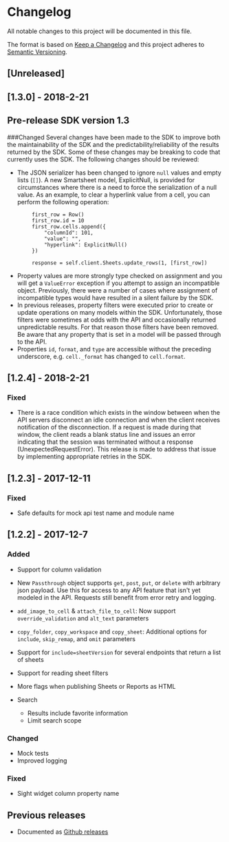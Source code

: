 # Changelog
All notable changes to this project will be documented in this file.

The format is based on [Keep a Changelog](http://keepachangelog.com/en/1.0.0/)
and this project adheres to [Semantic Versioning](http://semver.org/spec/v2.0.0.html).

## [Unreleased]

## [1.3.0] - 2018-2-21

## Pre-release SDK version 1.3

###Changed 
Several changes have been made to the SDK to improve both the maintainability of the SDK and the predictability/reliability of the results returned by the SDK. Some of these changes may be breaking to code that currently uses the SDK. The following changes should be reviewed:
* The JSON serializer has been changed to ignore `null` values and empty lists (`[]`). A new Smartsheet model, ExplicitNull, is provided for circumstances where there is a need to force the serialization of a null value. As an example, to clear a hyperlink value from a cell, you can perform the following operation:
```
        first_row = Row()
        first_row.id = 10
        first_row.cells.append({
            "columnId": 101,
            "value": "",
            "hyperlink": ExplicitNull()
        })

        response = self.client.Sheets.update_rows(1, [first_row])
```
* Property values are more strongly type checked on assignment and you will get a `ValueError` exception if you attempt to assign an incompatible object. Previously, there were a number of cases where assignment of incompatible types would have resulted in a silent failure by the SDK.
* In previous releases, property filters were executed prior to create or update operations on many models within the SDK. Unfortunately, those filters were sometimes at odds with the API and occasionally returned unpredictable results. For that reason those filters have been removed. Be aware that any property that is set in a model will be passed through to the API.
* Properties `id`, `format`, and `type` are accessible without the preceding underscore, e.g. `cell._format` has changed to `cell.format`. 

## [1.2.4] - 2018-2-21

### Fixed

- There is a race condition which exists in the window between when the API servers disconnect an idle connection and when the client receives notification 
of the disconnection. If a request is made during that window, the client reads a blank status line and issues an error indicating that the session was 
terminated without a response (UnexpectedRequestError). This release is made to address that issue by implementing appropriate retries in the SDK.
 
## [1.2.3] - 2017-12-11

### Fixed

- Safe defaults for mock api test name and module name
## [1.2.2] - 2017-12-7
### Added
- Support for column validation
- New `Passthrough` object supports `get`, `post`, `put`, or `delete` with arbitrary json payload. Use this for access to any API feature that isn't yet modeled in the API. Requests still benefit from error retry and logging.

- `add_image_to_cell` & `attach_file_to_cell`: Now support `override_validation` and `alt_text` parameters
- `copy_folder`, `copy_workspace` and `copy_sheet`: Additional options for `include`, `skip_remap`, and `omit` parameters
- Support for `include=sheetVersion` for several endpoints that return a list of sheets
- Support for reading sheet filters
- More flags when publishing Sheets or Reports as HTML
- Search
  - Results include favorite information
  - Limit search scope

### Changed
- Mock tests
- Improved logging

### Fixed
- Sight widget column property name



## Previous releases
- Documented as [Github releases](https://github.com/smartsheet-platform/smartsheet-python-sdk/releases)